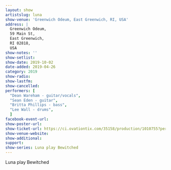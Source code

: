 ```yaml
---
layout: show
artistslug: luna
show-venue: 'Greenwich Odeum, East Greenwich, RI, USA'
address: |
  Greenwich Odeum, 
  59 Main St, 
  East Greenwich, 
  RI 02818, 
  USA
show-notes: ''
show-setlist: 
show-date: 2019-10-02
date-added: 2019-04-26
category: 2019
show-radio: 
show-lastfm: 
show-cancelled: 
performers: [
  "Dean Wareham - guitar/vocals",
  "Sean Eden - guitar",
  "Britta Phillips - bass",
  "Lee Wall - drums",
  ]
facebook-event-url: 
show-poster-url: 
show-ticket-url: https://ci.ovationtix.com/35158/production/1010755?performanceId=10412079
show-venue-website: 
show-additional: 
support:
show-series: Luna play Bewitched
---
```

Luna play Bewitched

